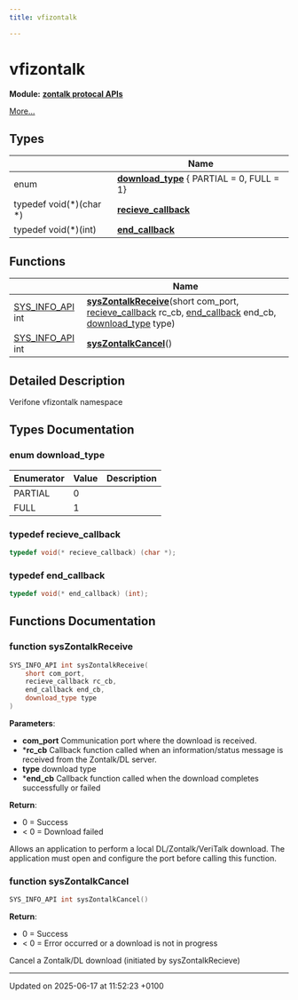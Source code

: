```yaml
---
title: vfizontalk

---
```


# vfizontalk

**Module:** **[zontalk protocal APIs](group__zontalk.md)**

 [More...](#detailed-description)

## Types

|                | Name           |
| -------------- | -------------- |
| enum| **[download_type](namespacevfizontalk.md#enum-download-type)** { PARTIAL = 0, FULL = 1} |
| typedef void(*)(char *) | **[recieve_callback](namespacevfizontalk.md#typedef-recieve-callback)**  |
| typedef void(*)(int) | **[end_callback](namespacevfizontalk.md#typedef-end-callback)**  |

## Functions

|                | Name           |
| -------------- | -------------- |
| [SYS_INFO_API](dllspec_8h.md#define-sys-info-api) int | **[sysZontalkReceive](namespacevfizontalk.md#function-syszontalkreceive)**(short com_port, [recieve_callback](namespacevfizontalk.md#typedef-recieve-callback) rc_cb, [end_callback](namespacevfizontalk.md#typedef-end-callback) end_cb, [download_type](namespacevfizontalk.md#enum-download-type) type) |
| [SYS_INFO_API](dllspec_8h.md#define-sys-info-api) int | **[sysZontalkCancel](namespacevfizontalk.md#function-syszontalkcancel)**() |

## Detailed Description


Verifone vfizontalk namespace 

## Types Documentation

### enum download_type

| Enumerator | Value | Description |
| ---------- | ----- | ----------- |
| PARTIAL | 0|   |
| FULL | 1|   |




### typedef recieve_callback

```cpp
typedef void(* recieve_callback) (char *);
```


### typedef end_callback

```cpp
typedef void(* end_callback) (int);
```



## Functions Documentation

### function sysZontalkReceive

```cpp
SYS_INFO_API int sysZontalkReceive(
    short com_port,
    recieve_callback rc_cb,
    end_callback end_cb,
    download_type type
)
```


**Parameters**: 

  * **com_port** Communication port where the download is received. 
  * ***rc_cb** Callback function called when an information/status message is received from the Zontalk/DL server. 
  * **type** download type 
  * ***end_cb** Callback function called when the download completes successfully or failed


**Return**: 

* 0 = Success 
* < 0 = Download failed 

Allows an application to perform a local DL/Zontalk/VeriTalk download. The application must open and configure the port before calling this function.


### function sysZontalkCancel

```cpp
SYS_INFO_API int sysZontalkCancel()
```


**Return**: 

* 0 = Success 
* < 0 = Error occurred or a download is not in progress 

Cancel a Zontalk/DL download (initiated by sysZontalkRecieve)






-------------------------------

Updated on 2025-06-17 at 11:52:23 +0100